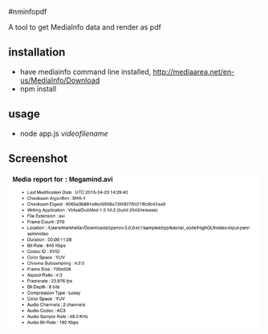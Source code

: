 #nminfopdf

A tool to get MediaInfo data and render as pdf  


## installation
* have mediainfo command line installed, http://mediaarea.net/en-us/MediaInfo/Download
* npm install  

## usage
* node app.js *videofilename*

## Screenshot

![image](https://raw.githubusercontent.com/mhellar/nminfopdf/master/pdf.png)
